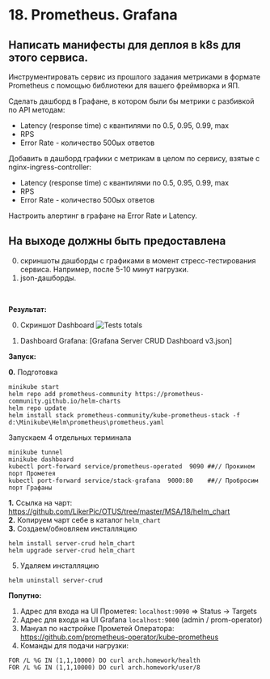 # 18. Prometheus. Grafana

## Написать манифесты для деплоя в k8s для этого сервиса.

Инструментировать сервис из прошлого задания метриками в формате Prometheus с помощью библиотеки для вашего фреймворка и ЯП.

Сделать дашборд в Графане, в котором были бы метрики с разбивкой по API методам:
- Latency (response time) с квантилями по 0.5, 0.95, 0.99, max
- RPS
- Error Rate - количество 500ых ответов

Добавить в дашборд графики с метрикам в целом по сервису, взятые с nginx-ingress-controller:
- Latency (response time) с квантилями по 0.5, 0.95, 0.99, max
- RPS
- Error Rate - количество 500ых ответов

Настроить алертинг в графане на Error Rate и Latency.




## На выходе должны быть предоставлена

0) скриншоты дашборды с графиками в момент стресс-тестирования сервиса. Например, после 5-10 минут нагрузки.
1) json-дашборды.
<BR>

**Результат:**

0) Скриншот Dashboard
![Tests totals](Postman/Results_totals_screenshot.PNG)<BR>

1) Dashboard Grafana: [Grafana Server CRUD Dashboard v3.json]


**Запуск:**

**0.** Подготовка
```console
minikube start
helm repo add prometheus-community https://prometheus-community.github.io/helm-charts
helm repo update
helm install stack prometheus-community/kube-prometheus-stack -f d:\Minikube\Helm\prometheus\prometheus.yaml 
```

Запускаем 4 отдельных терминала 
```console
minikube tunnel
minikube dashboard
kubectl port-forward service/prometheus-operated  9090 ##// Прокинем порт Прометея
kubectl port-forward service/stack-grafana  9000:80    ##// Пробросим порт Графаны
```

**1.** Ссылка на чарт: https://github.com/LikerPic/OTUS/tree/master/MSA/18/helm_chart<BR>
**2.** Копируем чарт себе в каталог `helm_chart`<BR>
**3.** Создаем/обновляем инсталляцию
```console
helm install server-crud helm_chart
helm upgrade server-crud helm_chart
```
5. Удаляем инсталляцию
```console
helm uninstall server-crud
```

**Попутно:**
1. Адрес для входа на UI Прометея: `localhost:9090` => Status -> Targets
2. Адрес для входа на UI Grafana  `localhost:9000` (admin / prom-operator)
3. Мануал по настройке Прометей Оператора: https://github.com/prometheus-operator/kube-prometheus
4. Команды для подачи нагрузки:
```console
FOR /L %G IN (1,1,10000) DO curl arch.homework/health
FOR /L %G IN (1,1,10000) DO curl arch.homework/user/8
```







